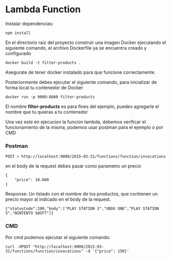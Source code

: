 # Lambda Function

Instalar dependencias:

```
npm install
```

En el directorio raiz del proyecto construir una imagen Docker ejecutando el siguiente comando, el archivo Dockerfile ya se encuentra creado y configurado
```
docker build -t filter-products .
```
Asegurate de tener docker instalado para que funcione correctamente.

Posteriormente debes ejecutar el siguiente comando, para inicializar de forma local tu contenedor de Docker
```
docker run -p 9000:8080 filter-products
```
El nombre **filter-products** es para fines del ejemplo, puedes agregarle el nombre que tu quieras a tu contenedor

Una vez este en ejecucion la funcion lambda, debemos verificar el funcionamiento de la misma, podemos usar postman para el ejemplo o por CMD
### Postman
```
POST > http://localhost:9000/2015-03-31/functions/function/invocations
```
en el body de la request debes pasar como parametro un precio
```
{
    "price": 10.000
}
```
Response:
Un listado con el nombre de los productos, que contienen un precio mayor al indicado en el body de la request.
```
{"statusCode":200,"body":["PLAY STATION 3","XBOX ONE","PLAY STATION 5","NINTENTO SWIFT"]}
```
### CMD

Por cmd podemos ejecutar el siguiente comando:
```
curl -XPOST "http://localhost:9000/2015-03-31/functions/function/invocations" -d '{"price": 150}'
```

